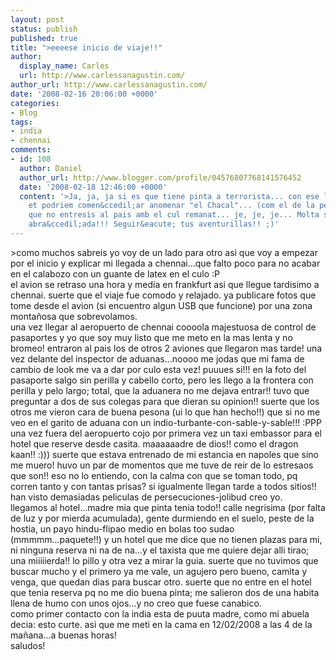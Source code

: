 ```yaml
---
layout: post
status: publish
published: true
title: ">eeeese inicio de viaje!!"
author:
  display_name: Carles
  url: http://www.carlessanagustin.com/
author_url: http://www.carlessanagustin.com/
date: '2008-02-16 20:06:00 +0000'
categories:
- Blog
tags:
- india
- chennai
comments:
- id: 108
  author: Daniel
  author_url: http://www.blogger.com/profile/04576807768141576452
  date: '2008-02-18 12:46:00 +0000'
  content: '>Ja, ja, ja si es que tiene pinta a terrorista... con ese look... potser
    et podriem comen&ccedil;ar anomenar "el Chacal"... (com el de la peli). M''alegro
    que no entresis al pais amb el cul remanat... je, je, je... Molta sort!! Una forta
    abra&ccedil;ada!!! Seguir&eacute; tus aventurillas!! ;)'
---
```

<p>>como muchos sabreis yo voy de un lado para otro asi que voy a empezar por el inicio y explicar mi llegada a chennai...que falto poco para no acabar en el calabozo con un guante de latex en el culo :P<br />el avion se retraso una hora y media en frankfurt asi que llegue tardisimo a chennai. suerte que el viaje fue comodo y relajado. ya publicare fotos que tome desde el avion (si encuentro algun USB que funcione) por una zona monta&ntilde;osa que sobrevolamos.<br />una vez llegar al aeropuerto de chennai coooola majestuosa de control de pasaportes y yo que soy muy listo que me meto en la mas lenta y no bromeo! entraron al pais los de otros 2 aviones que llegaron mas tarde! una vez delante del inspector de aduanas...noooo me jodas que mi fama de cambio de look me va a dar por culo esta vez! puuues si!!! en la foto del pasaporte salgo sin perilla y cabello corto, pero les llego a la frontera con perilla y pelo largo; total, que la aduanera no me dejava entrar!! tuvo que preguntar a dos de sus colegas para que dieran su opinion!! suerte que los otros me vieron cara de buena pesona (ui lo que han hecho!!) que si no me veo en el garito de aduana con un indio-turbante-con-sable-y-sable!!! :PPP<br /><a href="http://nomadalagana.files.wordpress.com/2008/02/primeres03.jpg"><img src="http://nomadalagana.files.wordpress.com/2008/02/primeres03.jpg?w=300" alt="" border="0" /></a><br />una vez fuera del aeropuerto cojo por primera vez un taxi embassor para el hotel que reserve desde casita. maaaaaadre de dios!! como el dragon kaan!! :))) suerte que estava entrenado de mi estancia en napoles que sino me muero! huvo un par de momentos que me tuve de reir de lo estresaos que son!! eso no lo entiendo, con la calma con que se toman todo, pq corren tanto y con tantas prisas? si igualmente llegan tarde a todos sitios!! han visto demasiadas peliculas de persecuciones-jolibud creo yo.<br />llegamos al hotel...madre mia que pinta tenia todo!! calle negrisima (por falta de luz y por mierda acumulada), gente durmiendo en el suelo, peste de la hostia, un payo hindu-flipao medio en bolas too sudao (mmmmm...paquete!!) y un hotel que me dice que no tienen plazas para mi, ni ninguna reserva ni na de na...y el taxista que me quiere dejar alli tirao; una miiiiierda!! lo pillo y otra vez a mirar la guia. suerte que no tuvimos que buscar mucho y el primero ya me vale, un agujero pero bueno, camita y venga, que quedan dias para buscar otro. suerte que no entre en el hotel que tenia reserva pq no me dio buena pinta; me salieron dos de una habita llena de humo con unos ojos...y no creo que fuese canabico.<br />como primer contacto con la india esta de puuta madre, como mi abuela decia: esto curte. asi que me meti en la cama en 12/02/2008 a las 4 de la ma&ntilde;ana...a buenas horas!<br />saludos!</p>

